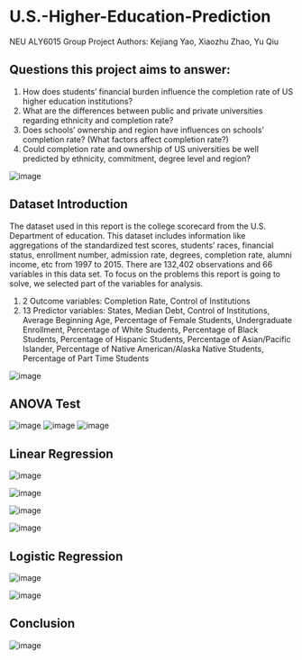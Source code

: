 # U.S.-Higher-Education-Prediction
NEU ALY6015 Group Project
Authors: Kejiang Yao, Xiaozhu Zhao, Yu Qiu
##  Questions this project aims to answer:
1. How does students’ financial burden influence the completion rate of US higher education institutions?  
2. What are the differences between public and private universities regarding ethnicity and completion rate?  
3. Does schools’ ownership and region have influences on schools’ completion rate? (What factors affect completion rate?)  
4. Could completion rate and ownership of US universities be well predicted by ethnicity, commitment, degree level and region?  

![image](https://user-images.githubusercontent.com/93269907/197423364-9ea06ad8-455f-4333-8b06-23a875c0df76.png)

## Dataset Introduction  

The dataset used in this report is the college scorecard from the U.S. Department of education. This dataset includes information like aggregations of the standardized test scores, students’ races, financial status, enrollment number, admission rate, degrees, completion rate, alumni income, etc from 1997 to 2015. There are 132,402 observations and 66 variables in this data set. To focus on the problems this report is going to solve, we selected part of the variables for analysis.  
1. 2 Outcome variables: Completion Rate, Control of Institutions  
2. 13 Predictor variables: States, Median Debt, Control of Institutions, Average Beginning Age, Percentage of Female Students, Undergraduate Enrollment, Percentage of White Students, Percentage of Black Students, Percentage of Hispanic Students, Percentage of Asian/Pacific Islander, Percentage of Native American/Alaska Native Students, Percentage of Part Time Students   

![image](https://user-images.githubusercontent.com/93269907/197423381-acea89ce-efe3-4388-b278-dfd1625fdeaa.png)

## ANOVA Test

![image](https://user-images.githubusercontent.com/93269907/197423407-c076b18b-6580-42b1-af6e-a524aaafab9b.png)
![image](https://user-images.githubusercontent.com/93269907/197423418-88f64257-e068-4340-b27c-cd0df492805e.png)
![image](https://user-images.githubusercontent.com/93269907/197423425-b30eb472-b2d7-489f-b7dc-fbb9d5a497d7.png)

## Linear Regression
![image](https://user-images.githubusercontent.com/93269907/197423472-4946af50-70ce-4f76-8876-194bb28fac64.png)


![image](https://user-images.githubusercontent.com/93269907/197423458-76832a6a-5569-4261-9af6-c662d18ec560.png)

![image](https://user-images.githubusercontent.com/93269907/197423487-1b5f5c5f-cc0c-460c-bfca-9a17ab8b9251.png)

![image](https://user-images.githubusercontent.com/93269907/197423503-5ad9993c-f036-4bfa-93a7-5aecc72315ce.png)

## Logistic Regression

![image](https://user-images.githubusercontent.com/93269907/197423514-15d7d1f6-bbc4-44d7-8aa9-ca0d0a1efe5b.png)

![image](https://user-images.githubusercontent.com/93269907/197423524-007e41cb-4e98-4407-8202-d61a5b65343a.png)

## Conclusion
![image](https://user-images.githubusercontent.com/93269907/197423551-dc45eda4-702e-4cf4-9253-97873b18aad7.png)

